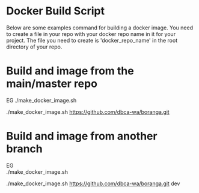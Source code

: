 # Docker Build Script

Below are some examples command for building a docker image.   You need to create a file in your repo with your docker repo name in it for your project.   The file you need to create is 'docker_repo_name' in the root directory of your repo.


# Build and image from the main/master repo
EG
./make_docker_image.sh <git repo>

./make_docker_image.sh https://github.com/dbca-wa/boranga.git

# Build and image from another branch
EG    
./make_docker_image.sh <git repo> <git branch>

./make_docker_image.sh https://github.com/dbca-wa/boranga.git dev
